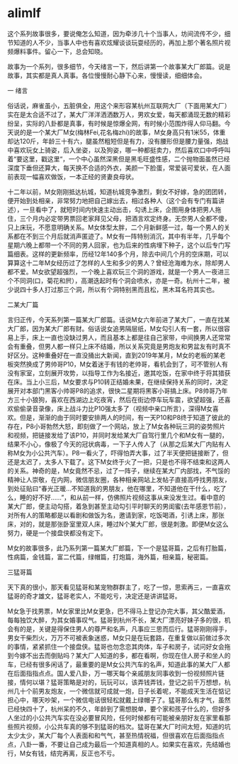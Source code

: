 # alimlf

这个系列故事很多，要说俺怎么知道，因为牵涉几十个当事人，坊间流传不少，细节知道的人不少，当事人中也有喜欢炫耀谈谈玩耍经历的，再加上那个著名照片视频爆料事件。留心一下，总会知晓。

故事为一个系列，很多细节，今天绪言一下，然后讲第一个故事某大厂郎篇。说是故事，其实都是真人真事。各位慢慢耐心静下心来，慢慢读，细细体会。

一 绪言

俗话说，麻雀虽小，五脏俱全，用这个来形容某杭州互联网大厂（下面用某大厂）实在是太合适不过了，某大厂洋洋洒洒数万人，男欢女爱，每天都涌现无数的精彩纷呈，实际的八卦都是真事，有时候是惊爆全网，有时候小范围炸得人仰马翻。今天说的是一个某大厂M女(梅林Fei,花名梅zhi)的故事，M女身高只有1米55，体重却达120斤，年龄三十有六，腿虽然粗短但是有力，没有腰形但是腰力量强，炮战中喜欢玩女上骑姿，后入坐姿，以及狗姿，哪一种都挺卖力，然后喜欢口中呼呼叫着“要这里，戳这里“，一个中心虽然深黑但是黑毛旺盛性感，二个抛物面虽然已经深度下垂但还算大，每天换不合适的外衣，美颜一下脸蛋，常爱装可爱状，在人面前表现一幅喜欢做饭，一本正经的贤妻良母状。

十二年以前，M女刚刚抵达杭城，知道杭城竞争激烈，剩女不好嫁，急的团团转，便开始到处相亲，非常努力地把自己嫁出去，相过各种人（这个会有专门有篇讲述），一旦看中了，就短时间内快速主动出击，勾诱上床，企图用身体把男人拖住，三个月内必定带男票回老家拜见父母，把酒言欢定终身。无奈男人全都不傻，只上床玩，不愿意明确关系。M女体型太胖，二个月新鲜感一过，每一个男人的关系都在不到三个月后就消声匿迹了。M女有一阵特别消沉，其中有半年，几乎每个星期六晚上都带一个不同的男人回家，也为后来的性病埋下种子，这个以后专门写篇细表。这样的更新频率，历经12年140多个月，除去中间几个月的空床期，可以算算这十二年M女经历过了怎样的人生和多少的男人？曾经沧海难为水，除却男人都不爱。M女欲望超强烈，一个晚上喜欢玩三个洞的游戏，就是一个男人一夜进三个不同洞(口，菊花和屄），高潮迭起时有个洞会喷水，亦是一奇。杭州十二年，被少说四十多人打过那三个洞，所以有个洞特别黑而且松，黑木耳名符其实也。

二某大厂篇

言归正传，今天系列第一篇某大厂郎篇。话说M女六年前进了某大厂，一直在找某大厂郎，因为某大厂郎有财。俗话说女追男隔层纸，M女勾引人有一套，所以很容易上手，床上一直也没缺过男人，而且基本上都是往自己家带，中间换男人还常常会有重叠，但男人都一样只上床不结婚，所以关系究竟是男炮友和男盆友有时真不好区分。这种重叠好在一直没捅出大新闻，直到2019年某月，M女的老板的某老板突然换成了男帅哥P10，M女着迷于有钱的老帅哥，看机会到了，可不管别人有没有家室，立刻展开攻势，以指导工作为名接近，邀其吃饭，在家中终于将其猎获在床。当上小三后，M女要求与P10转正结婚未果，在继续保持关系的同时，决定展开对本部门黑客小帅哥P8的追求，很快二星期将黑客小哥搞上床。P8帅哥乃年方三十小狼狗，喜欢在西湖边上吃夜宵，然后在街边停车玩车震，欲望超强，还喜欢偷偷录音录像，床上战斗力比P10强太多了（视频中亲口所言），深得M女喜欢。但是，渐渐的由于同时要安排两人的时间，有一天P10和P8终于知道了彼此的存在，P8小哥勃然大怒，即刻做了一个网站，放上了M女各种玩三洞的姿势照片和视频，把链接发给了该P10，并同时发给某大厂自驾行里几个和M女有一腿的，结果不小心，像极了今天的冠状病毒，一下子人传人了（从那之后某大厂内贴有人称M女为小公共汽车）。P8一看火了，吓得怕弄大事，过了半天便把链接断了，但还是太迟了，太多人下载了。这下M女终于火了一把，只是也不得不结束和这两人的关系。神奇的是，M女竟然不忌，过了一阵子，继续在某大厂内部找，不气馁的精神让人崇敬，在内网，微信朋友圈，各种相亲网站上发帖子直接高呼找男朋友，到处征贴曰“春光正暖…不知道我的男朋友，他在哪里，不知道他在干什么，吃了么，睡的好不好……”，和从前一样，仿佛照片视频这事从来没发生过。看中意的某大厂郎，便主动勾搭，着急到甚至主动勾引平时聊天的男闺蜜(去年感恩节前），对所有人的策略都是以看剧和做饭为名，邀请到家，吃饭喝酒，引诱上床，那张床，对的，就是那张卧室里双人床，睡过N个某大厂郎，很是刺激。即便M女这么努力，硬是一个接盘侠都没有定下。



M女的故事很多，此乃系列第一篇某大厂郎篇，下一个是猛哥篇，之后有打胎篇，性病篇，金钱篇，富二代篇，绿帽篇，打炮篇，海外篇，相亲篇，秘密篇。


三猛哥篇

天下真的很小，那天看见猛哥和某宠物群群主了，吃了一惊，思索再三，一直喜欢猛哥的奇才雄文，猛哥老实人，不能吃亏，决定还是讲讲猛哥。

M女急于找男票，M女家里比M女更急，巴不得马上登记办完大事，其父酷爱酒，每每独饮大醉，为其女婚事叹气。猛哥到杭州不长，某大厂漂亮好妹子多的很，机会有的是，关键是得保住男人的尊严和名声，凡事应三思而后行。猛哥刚刚得手，男女干柴烈火，万万不可被表象迷惑，M女只是在玩套路，在重复做以前做过多次的事情，紧紧抓住一个接盘侠。猛哥也勿念恋其肉体，车子和房子，试问好女会拖到今嫁不出去而倒贴吗？某大厂人知道的多，都在看啊，你现在住人房子和坐人的车，已经有很多闲话了，最重要的是M女公共汽车的名声，知道此事的某大厂人都在后面指指点点。国人爱八卦，万一哪天每个亲戚朋友同事收到一份视频照片链接，情何以堪？猛哥策略是对的，玩玩可以，该弄钱弄钱，登记之前千万想想，杭州几十个前男友炮友，一个微信就可成就一炮，日子长着呢，不能成天生活在惦记担心中，哪天吵架，一个微信电话很轻松就戴上绿帽子了。猛哥那么有才气，虽然已经快四十了，杭州呆的不久，年龄到了需想脱单，要个家和孩子什么的，但好多人坐过的小公共汽车实在没必要冒风险，任何时候都有可能被亲朋好友在家里看那些照片视频，小公共车真的够不到猛哥的档次。猛哥在某大厂时间太短，知道的坑太少太少，某大厂每个人表面和和气气，甚至热情祝福，但很喜欢在后面指指点点，八卦一番，不要让自己成为最后一个知道真相的人。如果实在喜欢，先结婚也行，M女有钱，结完再离，反正也不亏。



